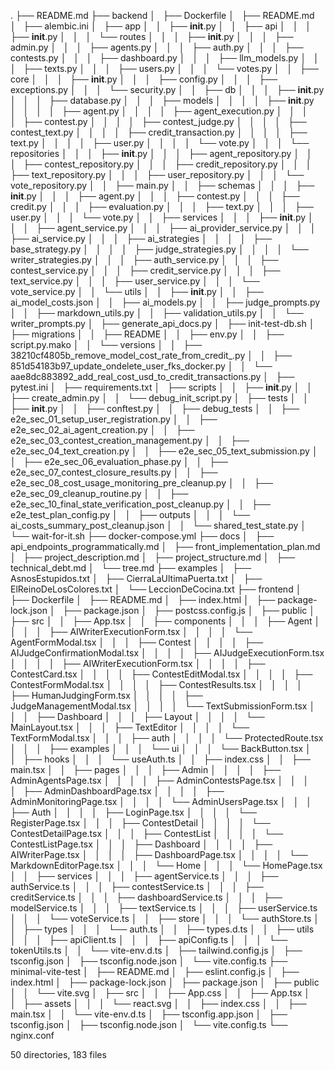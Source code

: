 .
├── README.md
├── backend
│   ├── Dockerfile
│   ├── README.md
│   ├── alembic.ini
│   ├── app
│   │   ├── __init__.py
│   │   ├── api
│   │   │   ├── __init__.py
│   │   │   └── routes
│   │   │       ├── __init__.py
│   │   │       ├── admin.py
│   │   │       ├── agents.py
│   │   │       ├── auth.py
│   │   │       ├── contests.py
│   │   │       ├── dashboard.py
│   │   │       ├── llm_models.py
│   │   │       ├── texts.py
│   │   │       ├── users.py
│   │   │       └── votes.py
│   │   ├── core
│   │   │   ├── __init__.py
│   │   │   ├── config.py
│   │   │   ├── exceptions.py
│   │   │   └── security.py
│   │   ├── db
│   │   │   ├── __init__.py
│   │   │   ├── database.py
│   │   │   ├── models
│   │   │   │   ├── __init__.py
│   │   │   │   ├── agent.py
│   │   │   │   ├── agent_execution.py
│   │   │   │   ├── contest.py
│   │   │   │   ├── contest_judge.py
│   │   │   │   ├── contest_text.py
│   │   │   │   ├── credit_transaction.py
│   │   │   │   ├── text.py
│   │   │   │   ├── user.py
│   │   │   │   └── vote.py
│   │   │   └── repositories
│   │   │       ├── __init__.py
│   │   │       ├── agent_repository.py
│   │   │       ├── contest_repository.py
│   │   │       ├── credit_repository.py
│   │   │       ├── text_repository.py
│   │   │       ├── user_repository.py
│   │   │       └── vote_repository.py
│   │   ├── main.py
│   │   ├── schemas
│   │   │   ├── __init__.py
│   │   │   ├── agent.py
│   │   │   ├── contest.py
│   │   │   ├── credit.py
│   │   │   ├── evaluation.py
│   │   │   ├── text.py
│   │   │   ├── user.py
│   │   │   └── vote.py
│   │   ├── services
│   │   │   ├── __init__.py
│   │   │   ├── agent_service.py
│   │   │   ├── ai_provider_service.py
│   │   │   ├── ai_service.py
│   │   │   ├── ai_strategies
│   │   │   │   ├── base_strategy.py
│   │   │   │   ├── judge_strategies.py
│   │   │   │   └── writer_strategies.py
│   │   │   ├── auth_service.py
│   │   │   ├── contest_service.py
│   │   │   ├── credit_service.py
│   │   │   ├── text_service.py
│   │   │   ├── user_service.py
│   │   │   └── vote_service.py
│   │   └── utils
│   │       ├── __init__.py
│   │       ├── ai_model_costs.json
│   │       ├── ai_models.py
│   │       ├── judge_prompts.py
│   │       ├── markdown_utils.py
│   │       ├── validation_utils.py
│   │       └── writer_prompts.py
│   ├── generate_api_docs.py
│   ├── init-test-db.sh
│   ├── migrations
│   │   ├── README
│   │   ├── env.py
│   │   ├── script.py.mako
│   │   └── versions
│   │       ├── 38210cf4805b_remove_model_cost_rate_from_credit_.py
│   │       ├── 851d54183b97_update_ondelete_user_fks_docker.py
│   │       └── aae8dc883892_add_real_cost_usd_to_credit_transactions.py
│   ├── pytest.ini
│   ├── requirements.txt
│   ├── scripts
│   │   ├── __init__.py
│   │   ├── create_admin.py
│   │   └── debug_init_script.py
│   ├── tests
│   │   ├── __init__.py
│   │   ├── conftest.py
│   │   ├── debug_tests
│   │   ├── e2e_sec_01_setup_user_registration.py
│   │   ├── e2e_sec_02_ai_agent_creation.py
│   │   ├── e2e_sec_03_contest_creation_management.py
│   │   ├── e2e_sec_04_text_creation.py
│   │   ├── e2e_sec_05_text_submission.py
│   │   ├── e2e_sec_06_evaluation_phase.py
│   │   ├── e2e_sec_07_contest_closure_results.py
│   │   ├── e2e_sec_08_cost_usage_monitoring_pre_cleanup.py
│   │   ├── e2e_sec_09_cleanup_routine.py
│   │   ├── e2e_sec_10_final_state_verification_post_cleanup.py
│   │   ├── e2e_test_plan_config.py
│   │   ├── outputs
│   │   │   └── ai_costs_summary_post_cleanup.json
│   │   └── shared_test_state.py
│   └── wait-for-it.sh
├── docker-compose.yml
├── docs
│   ├── api_endpoints_programmatically.md
│   ├── front_implementation_plan.md
│   ├── project_description.md
│   ├── project_structure.md
│   ├── technical_debt.md
│   └── tree.md
├── examples
│   ├── AsnosEstupidos.txt
│   ├── CierraLaUltimaPuerta.txt
│   ├── ElReinoDeLosColores.txt
│   └── LeccionDeCocina.txt
├── frontend
│   ├── Dockerfile
│   ├── README.md
│   ├── index.html
│   ├── package-lock.json
│   ├── package.json
│   ├── postcss.config.js
│   ├── public
│   ├── src
│   │   ├── App.tsx
│   │   ├── components
│   │   │   ├── Agent
│   │   │   │   ├── AIWriterExecutionForm.tsx
│   │   │   │   └── AgentFormModal.tsx
│   │   │   ├── Contest
│   │   │   │   ├── AIJudgeConfirmationModal.tsx
│   │   │   │   ├── AIJudgeExecutionForm.tsx
│   │   │   │   ├── AIWriterExecutionForm.tsx
│   │   │   │   ├── ContestCard.tsx
│   │   │   │   ├── ContestEditModal.tsx
│   │   │   │   ├── ContestFormModal.tsx
│   │   │   │   ├── ContestResults.tsx
│   │   │   │   ├── HumanJudgingForm.tsx
│   │   │   │   ├── JudgeManagementModal.tsx
│   │   │   │   └── TextSubmissionForm.tsx
│   │   │   ├── Dashboard
│   │   │   ├── Layout
│   │   │   │   └── MainLayout.tsx
│   │   │   ├── TextEditor
│   │   │   │   └── TextFormModal.tsx
│   │   │   ├── auth
│   │   │   │   └── ProtectedRoute.tsx
│   │   │   ├── examples
│   │   │   └── ui
│   │   │       └── BackButton.tsx
│   │   ├── hooks
│   │   │   └── useAuth.ts
│   │   ├── index.css
│   │   ├── main.tsx
│   │   ├── pages
│   │   │   ├── Admin
│   │   │   │   ├── AdminAgentsPage.tsx
│   │   │   │   ├── AdminContestsPage.tsx
│   │   │   │   ├── AdminDashboardPage.tsx
│   │   │   │   ├── AdminMonitoringPage.tsx
│   │   │   │   └── AdminUsersPage.tsx
│   │   │   ├── Auth
│   │   │   │   ├── LoginPage.tsx
│   │   │   │   └── RegisterPage.tsx
│   │   │   ├── ContestDetail
│   │   │   │   └── ContestDetailPage.tsx
│   │   │   ├── ContestList
│   │   │   │   └── ContestListPage.tsx
│   │   │   ├── Dashboard
│   │   │   │   ├── AIWriterPage.tsx
│   │   │   │   ├── DashboardPage.tsx
│   │   │   │   └── MarkdownEditorPage.tsx
│   │   │   └── Home
│   │   │       └── HomePage.tsx
│   │   ├── services
│   │   │   ├── agentService.ts
│   │   │   ├── authService.ts
│   │   │   ├── contestService.ts
│   │   │   ├── creditService.ts
│   │   │   ├── dashboardService.ts
│   │   │   ├── modelService.ts
│   │   │   ├── textService.ts
│   │   │   ├── userService.ts
│   │   │   └── voteService.ts
│   │   ├── store
│   │   │   └── authStore.ts
│   │   ├── types
│   │   │   └── auth.ts
│   │   ├── types.d.ts
│   │   ├── utils
│   │   │   ├── apiClient.ts
│   │   │   ├── apiConfig.ts
│   │   │   └── tokenUtils.ts
│   │   └── vite-env.d.ts
│   ├── tailwind.config.js
│   ├── tsconfig.json
│   ├── tsconfig.node.json
│   └── vite.config.ts
├── minimal-vite-test
│   ├── README.md
│   ├── eslint.config.js
│   ├── index.html
│   ├── package-lock.json
│   ├── package.json
│   ├── public
│   │   └── vite.svg
│   ├── src
│   │   ├── App.css
│   │   ├── App.tsx
│   │   ├── assets
│   │   │   └── react.svg
│   │   ├── index.css
│   │   ├── main.tsx
│   │   └── vite-env.d.ts
│   ├── tsconfig.app.json
│   ├── tsconfig.json
│   ├── tsconfig.node.json
│   └── vite.config.ts
└── nginx.conf

50 directories, 183 files
